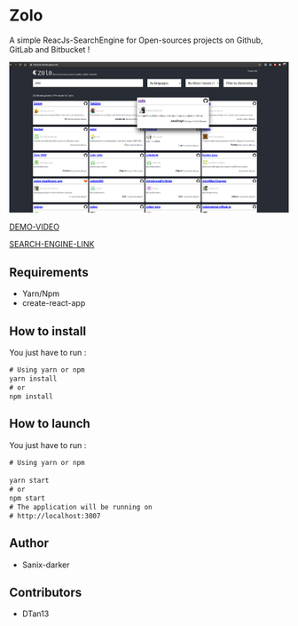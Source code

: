 # Zolo

A simple ReacJs-SearchEngine for Open-sources projects on Github, GitLab and Bitbucket !

<img src="./public/screenshot.png" />

[DEMO-VIDEO](https://www.loom.com/share/6ffd428b077f4ffeb7c35f2f1d56d74b)

[SEARCH-ENGINE-LINK](https://bit.ly/thezolo)

## Requirements

- Yarn/Npm
- create-react-app

## How to install

You just have to run :
```shell
# Using yarn or npm
yarn install
# or
npm install
```
## How to launch

You just have to run :
```shell
# Using yarn or npm

yarn start
# or
npm start
# The application will be running on 
# http://localhost:3007 
```

## Author

- Sanix-darker

## Contributors

- DTan13

